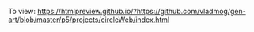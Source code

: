 To view:
https://htmlpreview.github.io/?https://github.com/vladmog/gen-art/blob/master/p5/projects/circleWeb/index.html
